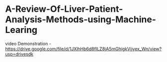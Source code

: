 # A-Review-Of-Liver-Patient-Analysis-Methods-using-Machine-Learing
video Demonstration -https://drive.google.com/file/d/1JXlhHb6d8fILZ8jA5mGhigkVjjyex_Wn/view?usp=drivesdk
